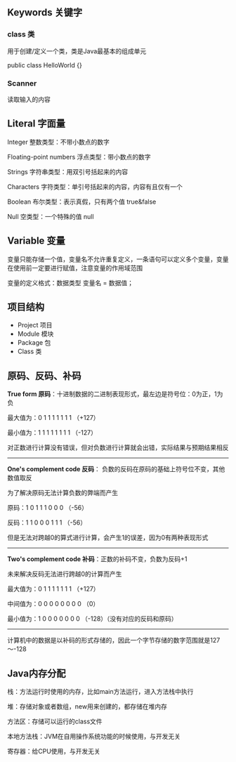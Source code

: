 ## Keywords 关键字

### class 类

用于创建/定义一个类，类是Java最基本的组成单元

public class HelloWorld {}

### Scanner

读取输入的内容

## Literal 字面量

Integer 整数类型：不带小数点的数字

Floating-point numbers 浮点类型：带小数点的数字

Strings 字符串类型：用双引号括起来的内容

Characters 字符类型：单引号括起来的内容，内容有且仅有一个

Boolean 布尔类型：表示真假，只有两个值 true&false

Null 空类型：一个特殊的值 null

## Variable 变量

变量只能存储一个值，变量名不允许重复定义，一条语句可以定义多个变量，变量在使用前一定要进行赋值，注意变量的作用域范围

变量的定义格式：数据类型 变量名 = 数据值；

## 项目结构

- Project 项目
- Module 模块
- Package 包
- Class 类

## 原码、反码、补码

**True form 原码**：十进制数据的二进制表现形式，最左边是符号位：0为正，1为负

最大值为：0 1 1 1 1 1 1 1 （+127）

最小值为：1 1 1 1 1 1 1 1 （-127）

对正数进行计算没有错误，但对负数进行计算就会出错，实际结果与预期结果相反

-----

**One's complement code 反码**： 负数的反码在原码的基础上符号位不变，其他数值取反

为了解决原码无法计算负数的弊端而产生

原码：1 0 1 1 1 0 0 0 （-56）

反码：1 1 0 0 0 1 1 1 （-56）

但是无法对跨越0的算式进行计算，会产生1的误差，因为0有两种表现形式

-----

**Two's complement code 补码**：正数的补码不变，负数为反码+1

未来解决反码无法进行跨越0的计算而产生

最大值为：0 1 1 1 1 1 1 1 （+127）

中间值为：0 0 0 0 0 0 0 0 （0）

最小值为：1 0 0 0 0 0 0 0 （-128）（没有对应的反码和原码）

-----

计算机中的数据是以补码的形式存储的，因此一个字节存储的数字范围就是127～-128

## Java内存分配

栈：方法运行时使用的内存，比如main方法运行，进入方法栈中执行

堆：存储对象或者数组，new用来创建的，都存储在堆内存

方法区：存储可以运行的class文件

本地方法栈：JVM在自用操作系统功能的时候使用，与开发无关

寄存器：给CPU使用，与开发无关
